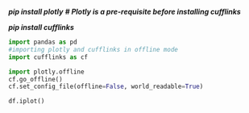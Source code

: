 ***pip install plotly***
***# Plotly is a pre-requisite before installing cufflinks***

***pip install cufflinks***

```python
import pandas as pd
#importing plotly and cufflinks in offline mode
import cufflinks as cf

import plotly.offline
cf.go_offline()
cf.set_config_file(offline=False, world_readable=True)

df.iplot()
```

